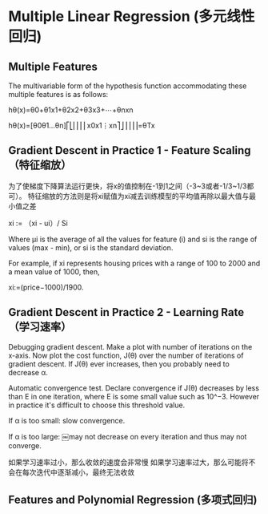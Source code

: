 # Multiple Linear Regression (多元线性回归)
## Multiple Features

The multivariable form of the hypothesis function accommodating these multiple features is as follows:

hθ(x)=θ0+θ1x1+θ2x2+θ3x3+⋯+θnxn

hθ(x)=[θ0θ1...θn]⎡⎣⎢⎢⎢⎢x0x1⋮xn⎤⎦⎥⎥⎥⎥=θTx

## Gradient Descent in Practice 1 - Feature Scaling （特征缩放）

为了使梯度下降算法运行更快，将x的值控制在-1到1之间（-3~3或者-1/3~1/3都可）。
特征缩放的方法则是将xi赋值为xi减去训练模型的平均值再除以最大值与最小值之差

xi := （xi - ui）/ Si

Where μi is the average of all the values for feature (i) and si is the range of values (max - min), or si is the standard deviation.

For example, if xi represents housing prices with a range of 100 to 2000 and a mean value of 1000, then,

xi:=(price−1000)/1900.

## Gradient Descent in Practice 2 - Learning Rate （学习速率）

Debugging gradient descent. Make a plot with number of iterations on the x-axis. Now plot the cost function, J(θ) over the number of iterations of gradient descent. If J(θ) ever increases, then you probably need to decrease α.

Automatic convergence test. Declare convergence if J(θ) decreases by less than E in one iteration, where E is some small value such as 10^−3. However in practice it's difficult to choose this threshold value.

If α is too small: slow convergence.

If α is too large: ￼may not decrease on every iteration and thus may not converge.

如果学习速率过小，那么收敛的速度会非常慢
如果学习速率过大，那么可能将不会在每次迭代中逐渐减小，最终无法收敛

## Features and Polynomial Regression (多项式回归)
